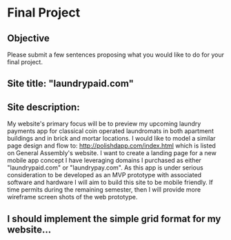 # Final Project

## Objective 

Please submit a few sentences proposing what you would like to do for your final project.

## Site title: "laundrypaid.com"

## Site description:

My website's primary focus will be to preview my upcoming laundry payments app for classical coin operated laundromats in both apartment buildings and in brick and mortar locations. I would like to model a similar page design and flow to: http://polishdapp.com/index.html which is listed on General Assembly's website. I want to create a landing page for a new mobile app concept I have leveraging domains I purchased as either "laundrypaid.com" or "laundrypay.com". As this app is under serious consideration to be developed as an MVP prototype with associated software and hardware I will aim to build this site to be mobile friendly. If time permits during the remaining semester, then I will provide more wireframe screen shots of the web prototype. 

## I should implement the simple grid format for my website...
